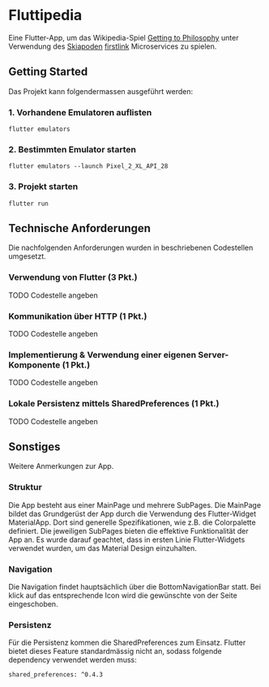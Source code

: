 ﻿﻿﻿﻿# FluttipediaEine Flutter-App, um das Wikipedia-Spiel [Getting to Philosophy](https://en.wikipedia.org/wiki/Wikipedia:Getting_to_Philosophy) unter Verwendung des [Skiapoden](https://github.com/skiapoden/) [firstlink](https://skiapoden.herokuapp.com/) Microservices zu spielen.## Getting StartedDas Projekt kann folgendermassen ausgeführt werden:### 1. Vorhandene Emulatoren auflisten```flutter emulators```### 2. Bestimmten Emulator starten```flutter emulators --launch Pixel_2_XL_API_28```### 3. Projekt starten```flutter run```## Technische AnforderungenDie nachfolgenden Anforderungen wurden in beschriebenen Codestellen umgesetzt.### Verwendung von Flutter (3 Pkt.)TODO Codestelle angeben### Kommunikation über HTTP (1 Pkt.)TODO Codestelle angeben### Implementierung & Verwendung einer eigenen Server-Komponente (1 Pkt.)TODO Codestelle angeben### Lokale Persistenz mittels SharedPreferences (1 Pkt.)TODO Codestelle angeben## SonstigesWeitere Anmerkungen zur App.### StrukturDie App besteht aus einer MainPage und mehrere SubPages.Die MainPage bildet das Grundgerüst der App durch die Verwendung des Flutter-Widget MaterialApp. Dort sind generelle Spezifikationen, wie z.B. die Colorpalette definiert.Die jeweiligen SubPages bieten die effektive Funktionalität der App an. Es wurde darauf geachtet, dass in ersten Linie Flutter-Widgets verwendet wurden, um das Material Design einzuhalten.### NavigationDie Navigation findet hauptsächlich über die BottomNavigationBar statt. Bei klick auf das entsprechende Icon wird die gewünschte von der Seite eingeschoben.### PersistenzFür die Persistenz kommen die SharedPreferences zum Einsatz. Flutter bietet dieses Feature standardmässig nicht an, sodass folgende dependency verwendet werden muss:``shared_preferences: ^0.4.3``